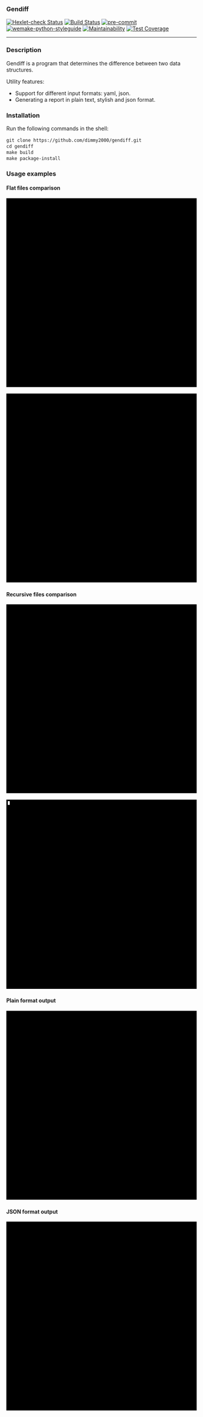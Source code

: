 ### Gendiff
[![Hexlet-check Status](https://github.com/dimmy2000/python-project-lvl2/workflows/hexlet-check/badge.svg)](https://github.com/dimmy2000/python-project-lvl2/actions)
[![Build Status](https://github.com/dimmy2000/python-project-lvl2/workflows/build/badge.svg)](https://github.com/dimmy2000/python-project-lvl2/actions)
[![pre-commit](https://img.shields.io/badge/pre--commit-enabled-brightgreen?logo=pre-commit&logoColor=white)](https://github.com/pre-commit/pre-commit)
[![wemake-python-styleguide](https://img.shields.io/badge/style-wemake-000000.svg)](https://github.com/wemake-services/wemake-python-styleguide)
[![Maintainability](https://api.codeclimate.com/v1/badges/67f945a669e07ba69136/maintainability)](https://codeclimate.com/github/dimmy2000/python-project-lvl2/maintainability)
[![Test Coverage](https://api.codeclimate.com/v1/badges/67f945a669e07ba69136/test_coverage)](https://codeclimate.com/github/dimmy2000/python-project-lvl2/test_coverage)

---

### Description

Gendiff is a program that determines the difference between two data structures.

Utility features:
- Support for different input formats: yaml, json.
- Generating a report in plain text, stylish and json format.

### Installation

Run the following commands in the shell:

```ShellSession
git clone https://github.com/dimmy2000/gendiff.git
cd gendiff
make build
make package-install
```

### Usage examples

#### Flat files comparison

[![Flat JSON files comparison](media/flat_json.gif)](https://asciinema.org/a/w8xKwGFoIuR0MM3y1jUKuQmkO)

[![Flat YAML files comparison](media/flat_yaml.gif)](https://asciinema.org/a/6fXWs0A1aF7qJC3mvL4dtTzgr)

#### Recursive files comparison

[![Recursive JSON comparison](media/recursive_json.gif)](https://asciinema.org/a/BxetexiGGHmd7MXlhWeo0avfR)

[![Recursive YAML comparison](media/recursive_yaml.gif)](https://asciinema.org/a/2Ii9fAsLjZIv87FPKBTmabI1W)

#### Plain format output

[![Plain format output](media/plain_output.gif)](https://asciinema.org/a/4iDJEi9NSQCosYC2EsQfO6QU4)

#### JSON format output

[![JSON format output](media/json_output.gif)](https://asciinema.org/a/6DEJ22a9YMxJdsNXLJdClm27I)
